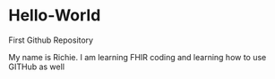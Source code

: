 # Hello-World
First Github Repository 

My name is Richie.  I am learning FHIR coding and learning how to use GITHub as well
